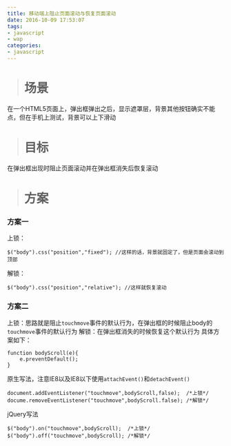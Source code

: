 ```yaml
---
title: 移动端上阻止页面滚动与恢复页面滚动
date: 2016-10-09 17:53:07
tags: 
- javascript
- wap
categories:
- javascript
---
```

># 场景

在一个HTML5页面上，弹出框弹出之后，显示遮罩层，背景其他按钮确实不能点，但在手机上测试，背景可以上下滑动

># 目标

在弹出框出现时阻止页面滚动并在弹出框消失后恢复滚动

># 方案

### 方案一
上锁：
```
$("body").css("position","fixed"); //这样的话，背景就固定了，但是页面会滚动到顶部
```
解锁：
```
$("body").css("position","relative"); //这样就恢复滚动
```

### 方案二
上锁：思路就是阻止``touchmove``事件的默认行为，在弹出框的时候阻止body的``touchmove``事件的默认行为
解锁：在弹出框消失的时候恢复这个默认行为
具体方案如下：
```
function bodyScroll(e){
	e.preventDefault();
}
```

原生写法，注意IE8以及IE8以下使用``attachEvent()``和``detachEvent()``
```
document.addEventListener("touchmove",bodyScroll,false);  /*上锁*/
docume.removeEventListener("touchmove",bodyScroll.false); /*解锁*/
```
jQuery写法
```
$("body").on("touchmove",bodyScroll);  /*上锁*/
$("body").off("touchmove",bodyScroll); /*解锁*/
```

